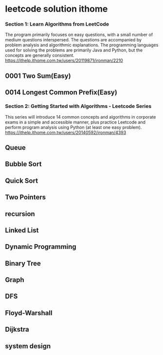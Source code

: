# leetcode solution ithome

### Section 1: Learn Algorithms from LeetCode

The program primarily focuses on easy questions, with a small number of medium questions interspersed. The questions are accompanied by problem analysis and algorithmic explanations.
The programming languages used for solving the problems are primarily Java and Python, but the concepts are generally consistent.
https://ithelp.ithome.com.tw/users/20119871/ironman/2210

## 0001 Two Sum(Easy)
## 0014 Longest Common Prefix(Easy)


### Section 2: Getting Started with Algorithms - Leetcode Series 

This series will introduce 14 common concepts and algorithms in corporate exams in a simple and accessible manner, plus practice Leetcode and perform program analysis using Python (at least one easy problem).
https://ithelp.ithome.com.tw/users/20140592/ironman/4393
## Queue
## Bubble Sort
## Quick Sort
## Two Pointers
## recursion
## Linked List
## Dynamic Programming
## Binary Tree
## Graph
## DFS
## Floyd-Warshall
## Dijkstra
## system design


